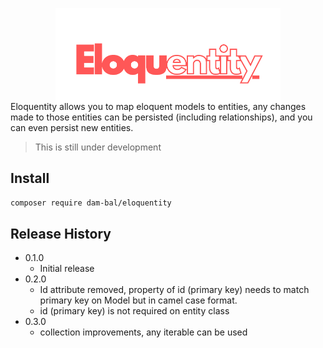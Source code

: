 <!-- # Eloquentity -->
<p align="center" style="margin-bottom: -48px;">
    <img width="360px" src="images/logo.png">
</p>

Eloquentity allows you to map eloquent models to entities, any changes made to those entities can be persisted (including relationships), and you can even persist new entities.

> This is still under development

## Install

```sh
composer require dam-bal/eloquentity
```

## Release History

* 0.1.0
    * Initial release
* 0.2.0
    * Id attribute removed, property of id (primary key) needs to match primary key on Model but in camel case format.
    * id (primary key) is not required on entity class
* 0.3.0
    * collection improvements, any iterable can be used
